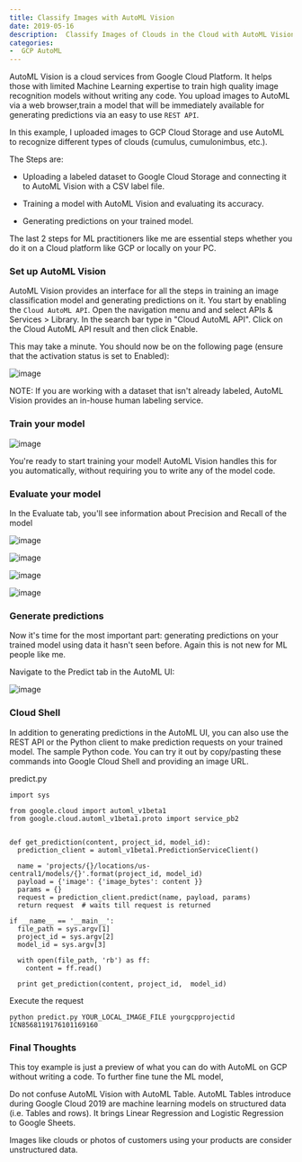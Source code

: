 ```yaml
---
title: Classify Images with AutoML Vision
date: 2019-05-16 
description:  Classify Images of Clouds in the Cloud with AutoML Vision
categories:
-  GCP AutoML
---
```



AutoML Vision is a cloud services from Google Cloud Platform. It helps those with limited Machine Learning expertise to train high quality image recognition models without writing any code. You upload images to AutoML via a web browser,train a model that will be immediately available for generating predictions via an easy to use `REST API`.

In this example, I uploaded images to GCP Cloud Storage and use AutoML to recognize different types of clouds (cumulus, cumulonimbus, etc.).

The Steps are:
- Uploading a labeled dataset to Google Cloud Storage and connecting it to AutoML Vision with a CSV label file.

- Training a model with AutoML Vision and evaluating its accuracy.

- Generating predictions on your trained model.

The last 2 steps for ML practitioners like me are essential steps whether you do it on a Cloud platform like GCP or locally on your PC. 

### Set up AutoML Vision

AutoML Vision provides an interface for all the steps in training an image classification model and generating predictions on it. You start by enabling the `Cloud AutoML API`. Open the navigation menu and and select APIs & Services > Library. In the search bar type in "Cloud AutoML API". Click on the Cloud AutoML API result and then click Enable. 

This may take a minute. You should now be on the following page (ensure that the activation status is set to Enabled):


![image](https://user-images.githubusercontent.com/15719191/57849969-aebe7400-77d4-11e9-8d7e-2d159ee1de52.png)


NOTE: If you are working with a dataset that isn't already labeled, AutoML Vision provides an in-house human labeling service.


### Train your model

![image](https://user-images.githubusercontent.com/15719191/57850157-28eef880-77d5-11e9-8327-697cb328c327.png)


You're ready to start training your model! AutoML Vision handles this for you automatically, without requiring you to write any of the model code.



### Evaluate your model

In the Evaluate tab, you'll see information about Precision and Recall of the model

![image](https://user-images.githubusercontent.com/15719191/57850573-20e38880-77d6-11e9-8d30-8cdbc322d6c8.png)

![image](https://user-images.githubusercontent.com/15719191/57850624-39ec3980-77d6-11e9-86ea-0f7f0616ef54.png)

![image](https://user-images.githubusercontent.com/15719191/57850632-42dd0b00-77d6-11e9-8c4f-0c1200f07f4c.png)

![image](https://user-images.githubusercontent.com/15719191/57850642-496b8280-77d6-11e9-90a5-65f08b63fd80.png)



### Generate predictions

Now it's time for the most important part: generating predictions on your trained model using data it hasn't seen before. Again this is not new for ML people like me.

Navigate to the Predict tab in the AutoML UI:

![image](https://user-images.githubusercontent.com/15719191/57850685-6a33d800-77d6-11e9-81fd-aab4ac5b5773.png)



### Cloud Shell

In addition to generating predictions in the AutoML UI, you can also use the REST API or the Python client to make prediction requests on your trained model. The sample Python code. You can try it out by copy/pasting these commands into Google Cloud Shell and providing an image URL.

predict.py
~~~
import sys

from google.cloud import automl_v1beta1
from google.cloud.automl_v1beta1.proto import service_pb2


def get_prediction(content, project_id, model_id):
  prediction_client = automl_v1beta1.PredictionServiceClient()

  name = 'projects/{}/locations/us-central1/models/{}'.format(project_id, model_id)
  payload = {'image': {'image_bytes': content }}
  params = {}
  request = prediction_client.predict(name, payload, params)
  return request  # waits till request is returned

if __name__ == '__main__':
  file_path = sys.argv[1]
  project_id = sys.argv[2]
  model_id = sys.argv[3]

  with open(file_path, 'rb') as ff:
    content = ff.read()

  print get_prediction(content, project_id,  model_id)
~~~

Execute the request

~~~
python predict.py YOUR_LOCAL_IMAGE_FILE yourgcpprojectid ICN8568119176101169160
~~~

### Final Thoughts

This toy example is just a preview of what you can do with AutoML on GCP without writing a code. To further fine tune the ML model,  

Do not confuse AutoML Vision with AutoML Table. AutoML Tables introduce during Google Cloud 2019 are machine learning models on structured data (i.e. Tables and rows). It  brings Linear Regression and Logistic Regression to Google Sheets. 

Images like clouds or photos of customers using your products are consider unstructured data. 

